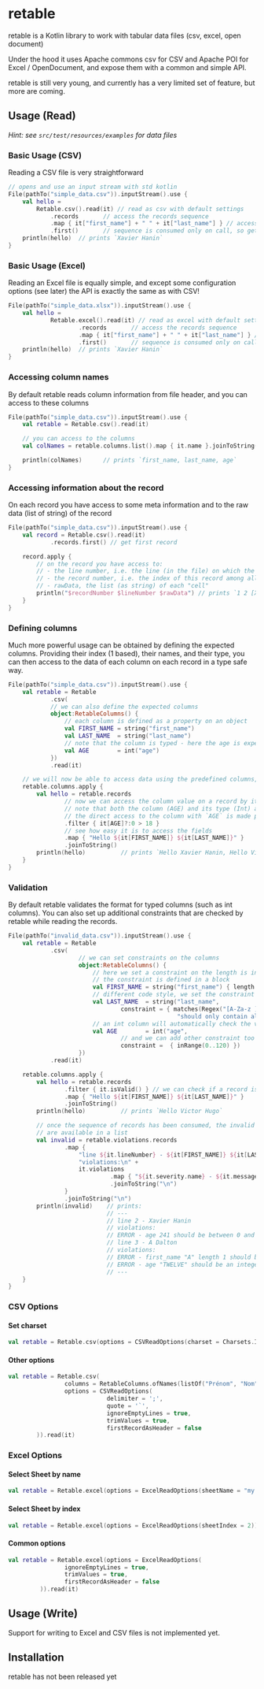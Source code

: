 # retable

retable is a Kotlin library to work with tabular data files (csv, excel, open document)

Under the hood it uses Apache commons csv for CSV and Apache POI for Excel / OpenDocument, and expose them with a common and simple API.

retable is still very young, and currently has a very limited set of feature, but more are coming.

## Usage (Read)

_Hint: see `src/test/resources/examples` for data files_


### Basic Usage (CSV)

Reading a CSV file is very straightforward
```kotlin
// opens and use an input stream with std kotlin
File(pathTo("simple_data.csv")).inputStream().use {
    val hello =
        Retable.csv().read(it) // read as csv with default settings
            .records       // access the records sequence
            .map { it["first_name"] + " " + it["last_name"] } // access data by column name (headers in file)
            .first()       // sequence is consumed only on call, so getting first record in a large file is fast
    println(hello)  // prints `Xavier Hanin`
}
```

### Basic Usage (Excel)

Reading an Excel file is equally simple, and except some configuration options (see later) the API is exactly the same as with CSV!
```kotlin
File(pathTo("simple_data.xlsx")).inputStream().use {
    val hello =
            Retable.excel().read(it) // read as excel with default settings
                    .records       // access the records sequence
                    .map { it["first_name"] + " " + it["last_name"] } // access data by column name (headers in file)
                    .first()       // sequence is consumed only on call, so getting first record in a large file is fast
    println(hello)  // prints `Xavier Hanin`
}
```

### Accessing column names

By default retable reads column information from file header, and you can access to these columns
```kotlin
File(pathTo("simple_data.csv")).inputStream().use {
    val retable = Retable.csv().read(it)

    // you can access to the columns
    val colNames = retable.columns.list().map { it.name }.joinToString()

    println(colNames)      // prints `first_name, last_name, age`
}
```

### Accessing information about the record

On each record you have access to some meta information and to the raw data (list of string) of the record
```kotlin
File(pathTo("simple_data.csv")).inputStream().use {
    val record = Retable.csv().read(it)
            .records.first() // get first record

    record.apply {
        // on the record you have access to:
        // - the line number, i.e. the line (in the file) on which the record was found (1 based)
        // - the record number, i.e. the index of this record among all records (1 based)
        // - rawData, the list (as string) of each "cell"
        println("$recordNumber $lineNumber $rawData") // prints `1 2 [Xavier, Hanin, 41]`
    }
}
```

### Defining columns

Much more powerful usage can be obtained by defining the expected columns. Providing their index (1 based), their names, and their type, you can then access to the data of each column on each record in a type safe way.
```kotlin
File(pathTo("simple_data.csv")).inputStream().use {
    val retable = Retable
            .csv(
            // we can also define the expected columns
            object:RetableColumns() {
                // each column is defined as a property on an object
                val FIRST_NAME = string("first_name")
                val LAST_NAME  = string("last_name")
                // note that the column is typed - here the age is expected to be an Int
                val AGE        = int("age")
            })
            .read(it)

    // we will now be able to access data using the predefined columns, we `apply` them for ease of use
    retable.columns.apply {
        val hello = retable.records
                // now we can access the column value on a record by its column
                // note that both the column (AGE) and its type (Int) are known by the compiler
                // the direct access to the column with `AGE` is made possible thanks to the `apply`
                .filter { it[AGE]?:0 > 18 }
                // see how easy it is to access the fields
                .map { "Hello ${it[FIRST_NAME]} ${it[LAST_NAME]}" }
                .joinToString()
        println(hello)          // prints `Hello Xavier Hanin, Hello Victor Hugo`
    }
}
```

### Validation

By default retable validates the format for typed columns (such as int columns). You can also set up additional constraints that are checked by retable while reading the records. 

```kotlin
File(pathTo("invalid_data.csv")).inputStream().use {
    val retable = Retable
            .csv(
                    // we can set constraints on the columns
                    object:RetableColumns() {
                        // here we set a constraint on the length is in a given range
                        // the constraint is defined in a block
                        val FIRST_NAME = string("first_name") { length { inRange(3..20) } }
                        // different code style, we set the constraint with a named parameter
                        val LAST_NAME  = string("last_name",
                                constraint = { matches(Regex("[A-Za-z ]+"),
                                                "should only contain alpha and spaces")})
                        // an int column will automatically check the value is an int
                        val AGE        = int("age",
                                // and we can add other constraint too
                                constraint =  { inRange(0..120) })
                    })
            .read(it)

    retable.columns.apply {
        val hello = retable.records
                .filter { it.isValid() } // we can check if a record is valid, and filter it out if we want
                .map { "Hello ${it[FIRST_NAME]} ${it[LAST_NAME]}" }
                .joinToString()
        println(hello)          // prints `Hello Victor Hugo`

        // once the sequence of records has been consumed, the invalid records
        // are available in a list
        val invalid = retable.violations.records
                .map {
                    "line ${it.lineNumber} - ${it[FIRST_NAME]} ${it[LAST_NAME]}\n" +
                    "violations:\n" +
                    it.violations
                             .map { "${it.severity.name} - ${it.message()}" }
                             .joinToString("\n")
                }
                .joinToString("\n")
        println(invalid)    // prints:
                            // ---
                            // line 2 - Xavier Hanin
                            // violations:
                            // ERROR - age 241 should be between 0 and 120
                            // line 3 - A Dalton
                            // violations:
                            // ERROR - first_name "A" length 1 should be between 3 and 20
                            // ERROR - age "TWELVE" should be an integer
                            // ---
    }
}

```

### CSV Options

#### Set charset

```kotlin
val retable = Retable.csv(options = CSVReadOptions(charset = Charsets.ISO_8859_1)).read(it)
```

#### Other options

```kotlin
val retable = Retable.csv(
                columns = RetableColumns.ofNames(listOf("Prénom", "Nom", "Oeuvre")),
                options = CSVReadOptions(
                            delimiter = ';',
                            quote = '`',
                            ignoreEmptyLines = true,
                            trimValues = true,
                            firstRecordAsHeader = false
        )).read(it)
```

### Excel Options

#### Select Sheet by name

```kotlin
val retable = Retable.excel(options = ExcelReadOptions(sheetName = "my sheet")).read(it)
```

#### Select Sheet by index

```kotlin
val retable = Retable.excel(options = ExcelReadOptions(sheetIndex = 2)).read(it)
```

#### Common options

```kotlin
val retable = Retable.excel(options = ExcelReadOptions(
                ignoreEmptyLines = true,
                trimValues = true,
                firstRecordAsHeader = false
         )).read(it)
```

## Usage (Write)

Support for writing to Excel and CSV files is not implemented yet.

## Installation

retable has not been released yet

